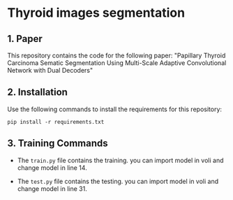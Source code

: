 # Thyroid images segmentation

## 1. Paper

This repository contains the code for the following paper: "Papillary Thyroid Carcinoma Sematic Segmentation Using Multi-Scale Adaptive Convolutional Network with Dual Decoders"


## 2. Installation

Use the following commands to install the requirements for this repository:

```
pip install -r requirements.txt
```

## 3. Training Commands

- The ```train.py``` file contains the training.
you can import model in voli and change model in line 14.

- The ```test.py``` file contains the testing.
you can import model in voli and change model in line 31.
